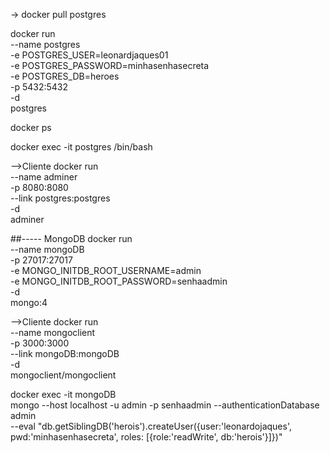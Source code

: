 -> docker pull postgres

docker run \
 --name postgres \
 -e POSTGRES_USER=leonardjaques01 \
 -e POSTGRES_PASSWORD=minhasenhasecreta \
 -e POSTGRES_DB=heroes \
 -p 5432:5432 \
 -d \
 postgres

docker ps

docker exec -it postgres /bin/bash

-->Cliente
docker run \
 --name adminer \
 -p 8080:8080 \
 --link postgres:postgres \
 -d \
 adminer

##----- MongoDB
docker run \
 --name mongoDB \
 -p 27017:27017 \
 -e MONGO_INITDB_ROOT_USERNAME=admin \
 -e MONGO_INITDB_ROOT_PASSWORD=senhaadmin \
 -d \
 mongo:4

-->Cliente
docker run \
 --name mongoclient \
 -p 3000:3000 \
 --link mongoDB:mongoDB \
 -d \
 mongoclient/mongoclient

docker exec -it mongoDB \
mongo --host localhost -u admin -p senhaadmin --authenticationDatabase admin \
--eval "db.getSiblingDB('herois').createUser({user:'leonardojaques', pwd:'minhasenhasecreta', roles: [{role:'readWrite', db:'herois'}]})"
